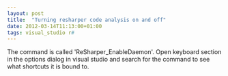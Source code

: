 ```yaml
---
layout: post
title:  "Turning resharper code analysis on and off"
date: 2012-03-14T11:13:00+01:00
tags: visual_studio r#
---
```


The command is called 'ReSharper_EnableDaemon'. Open keyboard section in the options dialog in visual studio and search for the command to see what shortcuts it is bound to.
<div style="clear: both;"></div>